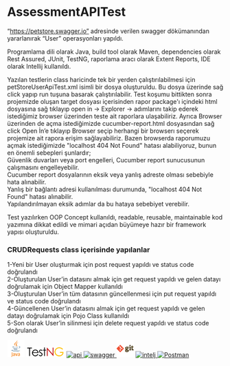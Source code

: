 # AssessmentAPITest
“https://petstore.swagger.io” adresinde verilen swagger dökümanından yararlanırak “User” operasyonları yapıldı.

Programlama dili olarak Java, build tool olarak Maven, dependencies olarak Rest Assured, JUnit, TestNG, raporlama aracı olarak Extent Reports, IDE olarak Intellij kullanıldı. 

Yazılan testlerin class haricinde tek bir yerden çalıştırılabilmesi için petStoreUserApiTest.xml isimli bir dosya oluşturuldu. Bu dosya üzerinde sağ click yapıp run tuşuna basarak çalıştırılabilir. Test koşumu bittikten sonra projemizde oluşan target dosyası içerisinden rapor package'ı içindeki html dosyasına sağ tıklayıp open in -> Explorer -> adımlarını takip ederek istediğimiz browser üzerinden teste ait raporlara ulaşabiliriz.
Ayrıca Browser üzerinden de açma istediğimizde cucumber-report.html dosyasından sağ click Open İn’e tıklayıp Browser seçip herhangi bir browserı seçerek projemize ait rapora erişim sağlayabiliriz. Bazen browserda raporumuzu açmak istediğimizde "localhost 404 Not Found" hatası alabiliyoruz, bunun en önemli sebepleri şunlardır; <br/>
Güvenlik duvarları veya port engelleri, Cucumber report sunucusunun çalışmasını engelleyebilir. <br/>
Cucumber report dosyalarının eksik veya yanlış adreste olması sebebiyle hata alınabilir. <br/>
Yanlış bir bağlantı adresi kullanılması durumunda, "localhost 404 Not Found" hatası alınabilir. <br/>
Yapılandırılmayan eksik adımlar da bu hataya sebebiyet verebilir. <br/>

Test yazılırken OOP Concept kullanıldı, readable, reusable, maintainable kod yazımına dikkat edildi ve mimari açıdan büyümeye hazır bir framework yapısı oluşturuldu.
 
### CRUDRequests class içerisinde yapılanlar

1-Yeni bir User oluşturmak için post request yapıldı ve status code doğrulandı <br/>
2-Oluşturulan User’in datasını almak için get request yapıldı ve gelen datayı doğrulamak için Object Mapper kullanıldı <br/>
3-Oluşturulan User’in tüm datasının güncellenmesi için put request yapıldı ve status code doğrulandı <br/>
4-Güncellenen User’in datasını almak için get request yapıldı ve gelen datayı doğrulamak için Pojo Class kullanıldı <br/>
5-Son olarak User’in silinmesi için delete request yapıldı ve status code doğrulandı <br/>

<p align="left">




<img height="40" width="40" src="https://raw.githubusercontent.com/github/explore/5b3600551e122a3277c2c5368af2ad5725ffa9a1/topics/java/java.png">
<code><img title="TestNG" height="25" src="https://github.com/IsmailMertDemirci/IsmailMertDemirci/blob/main/images/TestNG.png"></code>
<a href="https://www.api.com" target="_blank" rel="noreferrer"> <img src="https://encrypted-tbn0.gstatic.com/images?q=tbn:ANd9GcQFpswKqlwex1UtYOHT6cWIVsJ3dQfEg__lFQ&usqp=CAU" alt="api" width="40" height="40"/> </a>
<a href="https://swagger.io/" target="_blank" rel="noopener"> <img src="https://encrypted-tbn0.gstatic.com/images?q=tbn:ANd9GcT2-qHhkU65OgRkaxFh1vRF4ycDfUOznjs7cEu5aXbMwWCYpNUMNPfDcL9Fox0a3_mbtAY&usqp=CAU" alt="swagger" width="40" height="40"/> </a>
<img height="40" width="40" src="https://raw.githubusercontent.com/github/explore/5b3600551e122a3277c2c5368af2ad5725ffa9a1/topics/git/git.png">
<a href="https://www.intelj.com" target="_blank" rel="noreferrer"> <img src="https://encrypted-tbn0.gstatic.com/images?q=tbn:ANd9GcQak-N8W03mK25slV1lwM80i0y1obRPPJOaLA&usqp=CAU" alt="intelj" width="60" height="30"/> </a>
<a href="https://www.postman.com" target="_blank" rel="noreferrer"> <img src="https://www.semihduran.com/wp-content/uploads/2020/12/postman.jpg" alt="Postman" width="60" height="40"/> </a>
